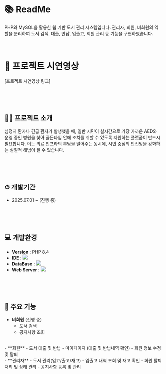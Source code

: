 # 📚 ReadMe
PHP와 MySQL을 활용한 웹 기반 도서 관리 시스템입니다.
관리자, 회원, 비회원의 역할을 분리하여
도서 검색, 대출, 반납, 입출고, 회원 관리 등 기능을 구현하였습니다.
<br><br><br>

# 🎥 프로젝트 시연영상

[프로젝트 시연영상 링크]

<br><br><br>

## 👨‍🏫 프로젝트 소개
 심정지 환자나 긴급 환자가 발생했을 때, 일반 시민이 실시간으로 가장 가까운 AED와 운영 중인 병원을 찾아 골든타임 안에 조치를 취할 수 있도록 지원하는 플랫폼이 반드시 필요합니다.
이는 의료 인프라의 부담을 덜어주는 동시에, 시민 중심의 안전망을 강화하는 실질적 해법이 될 수 있습니다.

<br><br><br>



## ⏱ 개발기간
- 2025.07.01 ~ (진행 중)

<br><br><br>



## 💻 개발환경
- **Version** : PHP 8.4
- **IDE** : <img src="https://img.shields.io/badge/vscode-1e97e8?style=for-the-badge&logo=vscode&logoColor=white"/>
- **DataBase** : <img src="https://img.shields.io/badge/mysql-4479A1?style=for-the-badge&logo=mysql&logoColor=white">
- **Web Server** : <img src="https://img.shields.io/badge/xampp-#FB7A24?style=for-the-badge&logo=xampp&logoColor=white">

<br><br><br>



## 📌 주요 기능
- **비회원** (진행 중)
  - 도서 검색 
  - 공지사항 조회
 <br>
- **회원**
  - 도서 대출 및 반납
  - 마이페이지 (대출 및 반납내역 확인)
  - 회원 정보 수정 및 탈퇴
<br>
- **관리자**
  - 도서 관리(입고/출고/재고)
  - 입출고 내역 조회 및 재고 확인
  - 회원 탈퇴 처리 및 상태 관리
  - 공지사항 등록 및 관리



